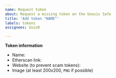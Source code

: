 ```yaml
---
name: Request token
about: Request a missing token on the Gnosis Safe
title: 'Add token "NAME"'
labels: tokens
assignees: Uxio0

---
```


**Token information**
- Name:
- Etherscan link:
- Website (to prevent scam tokens):
- Image (at least 200x200, `PNG` if possible)

